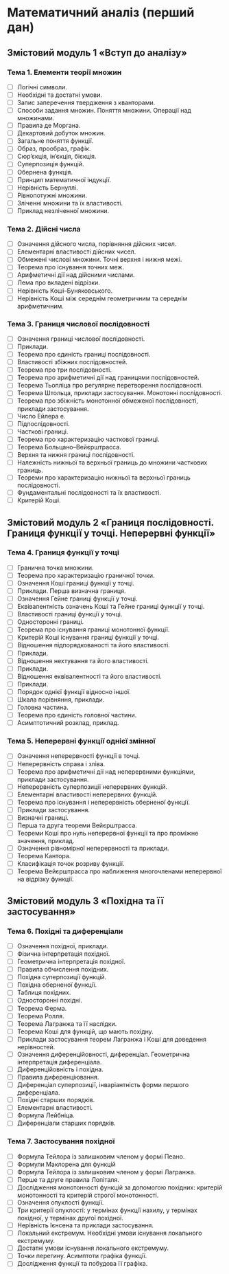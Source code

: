 # Математичний аналіз (перший дан)

## Змістовий модуль 1 «Вступ до аналізу»
### Тема 1.	Елементи теорії множин
- [ ] Логічні символи.
- [ ] Необхідні та достатні умови.
- [ ] Запис заперечення твердження з кванторами.
- [ ] Способи задання множин. Поняття множини. Операції над множинами.
- [ ] Правила де Моргана.
- [ ] Декартовий добуток множин.
- [ ] Загальне поняття функції.
- [ ] Образ, прообраз, графік.
- [ ] Сюр’єкція, ін’єкція, бієкція.
- [ ] Суперпозиція функцій.
- [ ] Обернена функція.
- [ ] Принцип математичної індукції.
- [ ] Нерівність Бернуллі.
- [ ] Рівнопотужні множини.
- [ ] Зліченні множини та їх властивості.
- [ ] Приклад незліченної множини. 

### Тема 2.	 Дійсні числа
- [ ] Означення дійсного числа, порівняння дійсних чисел.
- [ ] Елементарні властивості дійсних чисел.
- [ ] Обмежені числові множини. Точні верхня і нижня межі.
- [ ] Теорема про існування точних меж.
- [ ] Арифметичні дії над дійсними числами.
- [ ] Лема про вкладені відрізки.
- [ ] Нерівність Коші–Буняковського.
- [ ] Нерівність Коші між середнім геометричним та середнім арифметичним.

### Тема 3.	Границя числової послідовності
- [ ] Означення границі числової послідовності.
- [ ] Приклади.
- [ ] Теорема про єдиність границі послідовності.
- [ ] Властивості збіжних послідовностей.
- [ ] Теорема про три послідовності.
- [ ] Теорема про арифметичні дії над границями послідовностей.
- [ ] Теорема Тьопліца про регулярне перетворення послідовності.
- [ ] Теорема Штольца, приклади застосування. Монотонні послідовності.
- [ ] Теорема про збіжність монотонної обмеженої послідовності, приклади застосування.
- [ ] Число Ейлера e.
- [ ] Підпослідовності.
- [ ] Часткові границі.
- [ ] Теорема про характеризацію часткової границі.
- [ ] Теорема Больцано–Вейєрштрасса.
- [ ] Верхня та нижня границі послідовності.
- [ ] Належність нижньої та верхньої границь до множини часткових границь.
- [ ] Теореми про характеризацію нижньої та верхньої границь послідовності.
- [ ] Фундаментальні послідовності та їх властивості.
- [ ] Критерій Коші. 

## Змістовий модуль 2 «Границя послідовності. Границя функції у точці. Неперервні функції»
### Тема 4.	Границя функції у точці
- [ ] Гранична точка множини.
- [ ] Теорема про характеризацію граничної точки.
- [ ] Означення Коші границі функції у точці.
- [ ] Приклади. Перша визначна границя.
- [ ] Означення Гейне границі функції у точці.
- [ ] Еквівалентність означень Коші та Гейне границі функції у точці.
- [ ] Властивості границі функції у точці.
- [ ] Односторонні границі.
- [ ] Теорема про існування границі монотонної функції.
- [ ] Критерій Коші існування границі функції у точці.
- [ ] Відношення підпорядкованості та його властивості.
- [ ] Приклади.
- [ ] Відношення нехтування та його властивості.
- [ ] Приклади.
- [ ] Відношення еквівалентності та його властивості.
- [ ] Приклади.
- [ ] Порядок однієї функції відносно іншої.
- [ ] Шкала порівняння, приклади.
- [ ] Головна частина.
- [ ] Теорема про єдиність головної частини.
- [ ] Асимптотичний розклад, приклад.

### Тема 5.	Неперервні функції однієї змінної
- [ ] Означення неперервності функції в точці.
- [ ] Неперервність справа і зліва.
- [ ] Теорема про арифметичні дії над неперервними функціями, приклади застосування.
- [ ] Неперервність суперпозиції неперервних функцій.
- [ ] Елементарні властивості неперервних функцій.
- [ ] Теорема про існування і неперервність оберненої функції.
- [ ] Приклади застосування.
- [ ] Визначні границі.
- [ ] Перша та друга теореми Вейєрштрасса.
- [ ] Теореми Коші про нуль неперервної функції та про проміжне значення, приклад.
- [ ] Означення рівномірної неперервності та приклади.
- [ ] Теорема Кантора.
- [ ] Класифікація точок розриву функції.
- [ ] Теорема Вейєрштрасса про наближення многочленами неперервної на відрізку функції.
                                                                                                                              
## Змістовий модуль 3 «Похідна та її застосування»
### Тема 6.	Похідні та диференціали
- [ ] Означення похідної, приклади. 
- [ ] Фізична інтерпретація похідної.
- [ ] Геометрична інтерпретація похідної.
- [ ] Правила обчислення похідних.
- [ ] Похідна суперпозиції функцій.
- [ ] Похідна оберненої функції.
- [ ] Таблиця похідних.
- [ ] Односторонні похідні.
- [ ] Теорема Ферма.
- [ ] Теорема Ролля.
- [ ] Теорема Лагранжа та її наслідки.
- [ ] Теорема Коші для функцій, що мають похідну.
- [ ] Приклади застосування теорем Лагранжа і Коші для доведення нерівностей.
- [ ] Означення диференційовності, диференціал. Геометрична інтерпретація диференціала.
- [ ] Диференційовність і похідна.
- [ ] Правила диференціювання.
- [ ] Диференціал суперпозиції, інваріантність форми першого диференціала.
- [ ] Похідні старших порядків.
- [ ] Елементарні властивості.
- [ ] Формула Лейбніца.
- [ ] Диференціали старших порядків.

### Тема 7.	 Застосування похідної
- [ ] Формула Тейлора із залишковим членом у формі Пеано.
- [ ] Формули Маклорена для  функцій
- [ ] Формула Тейлора із залишковим членом у формі Лагранжа.
- [ ] Перше та друге правила Лопіталя.
- [ ] Дослідження монотонності функцій за допомогою похідних: критерій монотонності та критерій строгої монотонності.
- [ ] Означення опуклості функції.
- [ ] Три критерії опуклості: у термінах функції нахилу, у термінах похідної, у термінах другої похідної.
- [ ] Нерівність Ієнсена та приклади застосування.
- [ ] Локальний екстремум. Необхідні умови існування локального екстремуму.
- [ ] Достатні умови існування локального екстремуму.
- [ ] Точки перегину. Асимптоти графіка функції.
- [ ] Дослідження функції та побудова її графіка.